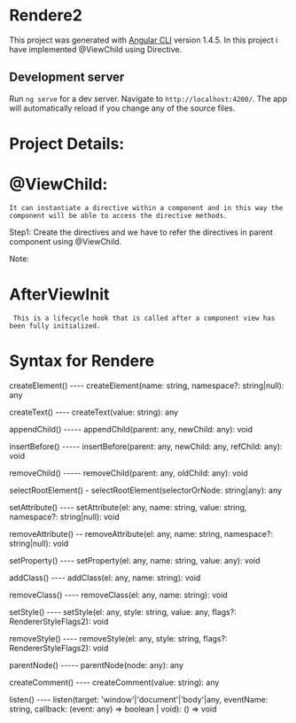 # Rendere2

This project was generated with [Angular CLI](https://github.com/angular/angular-cli) version 1.4.5. In this project i have implemented @ViewChild using Directive.

## Development server

Run `ng serve` for a dev server. Navigate to `http://localhost:4200/`. The app will automatically reload if you change any of the source files.

# Project Details:
  # @ViewChild:
    It can instantiate a directive within a component and in this way the component will be able to access the directive methods. 
    
   Step1: Create the directives and we have to refer the directives in parent component using @ViewChild.
   
   Note:
   
   # AfterViewInit
     This is a lifecycle hook that is called after a component view has been fully initialized. 
     
     
   # Syntax for Rendere
   
   createElement()  ----  createElement(name: string, namespace?: string|null): any 
   
   createText()     ----  createText(value: string): any
   
   appendChild()   -----  appendChild(parent: any, newChild: any): void
   
   insertBefore()  -----  insertBefore(parent: any, newChild: any, refChild: any): void 
   
   removeChild()   -----  removeChild(parent: any, oldChild: any): void 
   
   selectRootElement() -  selectRootElement(selectorOrNode: string|any): any 
   
   setAttribute()  ----   setAttribute(el: any, name: string, value: string, namespace?: string|null): void
   
   removeAttribute() --  removeAttribute(el: any, name: string, namespace?: string|null): void 
   
   setProperty()   ----  setProperty(el: any, name: string, value: any): void
   
   addClass()      ----  addClass(el: any, name: string): void 
   
   removeClass()   ----  removeClass(el: any, name: string): void 
   
   setStyle()      ----  setStyle(el: any, style: string, value: any, flags?: RendererStyleFlags2): void 
   
   removeStyle()   ----  removeStyle(el: any, style: string, flags?: RendererStyleFlags2): void 
   
   parentNode()   -----  parentNode(node: any): any 
   
   createComment() ----  createComment(value: string): any
   
   listen()        ----  listen(target: 'window'|'document'|'body'|any, eventName: string, callback: (event: any) => boolean | void): () => void 

